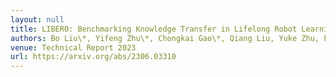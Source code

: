 ```yaml
---
layout: null
title: LIBERO: Benchmarking Knowledge Transfer in Lifelong Robot Learning
authors: Bo Liu\*, Yifeng Zhu\*, Chongkai Gao\*, Qiang Liu, Yuke Zhu, Peter Stone
venue: Technical Report 2023
url: https://arxiv.org/abs/2306.03310
---
```

